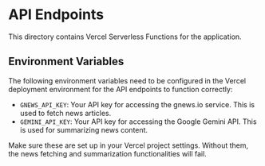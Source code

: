 # API Endpoints

This directory contains Vercel Serverless Functions for the application.

## Environment Variables

The following environment variables need to be configured in the Vercel deployment environment for the API endpoints to function correctly:

-   `GNEWS_API_KEY`: Your API key for accessing the gnews.io service. This is used to fetch news articles.
-   `GEMINI_API_KEY`: Your API key for accessing the Google Gemini API. This is used for summarizing news content.

Make sure these are set up in your Vercel project settings. Without them, the news fetching and summarization functionalities will fail.
